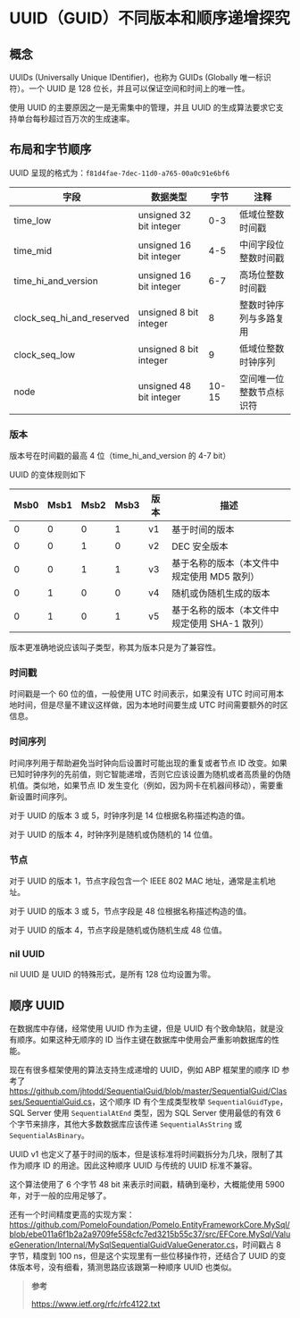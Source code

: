 # UUID（GUID）不同版本和顺序递增探究


## 概念

UUIDs (Universally Unique IDentifier)，也称为 GUIDs (Globally 唯一标识符）。一个 UUID 是 128 位长，并且可以保证空间和时间上的唯一性。

使用 UUID 的主要原因之一是无需集中的管理，并且 UUID 的生成算法要求它支持单台每秒超过百万次的生成速率。

## 布局和字节顺序

UUID 呈现的格式为：`f81d4fae-7dec-11d0-a765-00a0c91e6bf6`

| 字段 | 数据类型 | 字节 | 注释 |
|---|---|---|---|
|time_low|unsigned 32 bit integer|0-3|低域位整数时间戳|
|time_mid|unsigned 16 bit integer|4-5|中间字段位整数时间戳|
|time_hi_and_version|unsigned 16 bit integer|6-7|高场位整数时间戳|
|clock_seq_hi_and_reserved|unsigned 8 bit integer|8|整数时钟序列与多路复用|
|clock_seq_low|unsigned 8 bit integer|9|低域位整数时钟序列|
|node|unsigned 48 bit integer|10-15|空间唯一位整数节点标识符|

### 版本

版本号在时间戳的最高 4 位（time_hi_and_version 的 4-7 bit）

UUID 的变体规则如下

| Msb0 | Msb1 | Msb2 | Msb3 | 版本 | 描述 |
|---|---|---|---|---|---|
|0|0|0|1|v1|基于时间的版本|
|0|0|1|0|v2|DEC 安全版本|
|0|0|1|1|v3|基于名称的版本（本文件中规定使用 MD5 散列）|
|0|1|0|0|v4|随机或伪随机生成的版本|
|0|1|0|1|v5|基于名称的版本（本文件中规定使用 SHA-1 散列）|

版本更准确地说应该叫子类型，称其为版本只是为了兼容性。

### 时间戳

时间戳是一个 60 位的值，一般使用 UTC 时间表示，如果没有 UTC 时间可用本地时间，但是尽量不建议这样做，因为本地时间要生成 UTC 时间需要额外的时区信息。

### 时间序列

时间序列用于帮助避免当时钟向后设置时可能出现的重复或者节点 ID 改变。如果已知时钟序列的先前值，则它智能递增，否则它应该设置为随机或者高质量的伪随机值。类似地，如果节点 ID 发生变化（例如，因为网卡在机器间移动），需要重新设置时间序列。

对于 UUID 的版本 3 或 5，时钟序列是 14 位根据名称描述构造的值。

对于 UUID 的版本 4，时钟序列是随机或伪随机的 14 位值。

### 节点

对于 UUID 的版本 1，节点字段包含一个 IEEE 802 MAC 地址，通常是主机地址。

对于 UUID 的版本 3 或 5，节点字段是 48 位根据名称描述构造的值。

对于 UUID 的版本 4，节点字段是随机或伪随机生成 48 位值。

### nil UUID

nil UUID 是 UUID 的特殊形式，是所有 128 位均设置为零。

## 顺序 UUID

在数据库中存储，经常使用 UUID 作为主键，但是 UUID 有个致命缺陷，就是没有顺序。如果这种无顺序的 ID 当作主键在数据库中使用会严重影响数据库的性能。

现在有很多框架使用的算法支持生成递增的 UUID，例如 ABP 框架里的顺序 ID 参考了 <https://github.com/jhtodd/SequentialGuid/blob/master/SequentialGuid/Classes/SequentialGuid.cs>，这个顺序 ID 有个生成类型枚举 `SequentialGuidType`，SQL Server 使用 `SequentialAtEnd` 类型，因为 SQL Server 使用最低的有效 6 个字节来排序，其他大多数数据库应该传递 `SequentialAsString` 或 `SequentialAsBinary`。

UUID v1 也定义了基于时间的版本，但是该标准将时间戳拆分为几块，限制了其作为顺序 ID 的用途。因此这种顺序 UUID 与传统的 UUID 标准不兼容。

这个算法使用了 6 个字节 48 bit 来表示时间戳，精确到毫秒，大概能使用 5900 年，对于一般的应用足够了。

还有一个时间精度更高的实现方案：<https://github.com/PomeloFoundation/Pomelo.EntityFrameworkCore.MySql/blob/ebe011a6f1b2a2a9709fe558cfc7ed3215b55c37/src/EFCore.MySql/ValueGeneration/Internal/MySqlSequentialGuidValueGenerator.cs>，时间戳占 8 字节，精度到 100 ns，但是这个实现里有一些位移操作符，还结合了 UUID 的变体版本号，没有细看，猜测思路应该跟第一种顺序 UUID 也类似。

> **参考**
>
> <https://www.ietf.org/rfc/rfc4122.txt>

